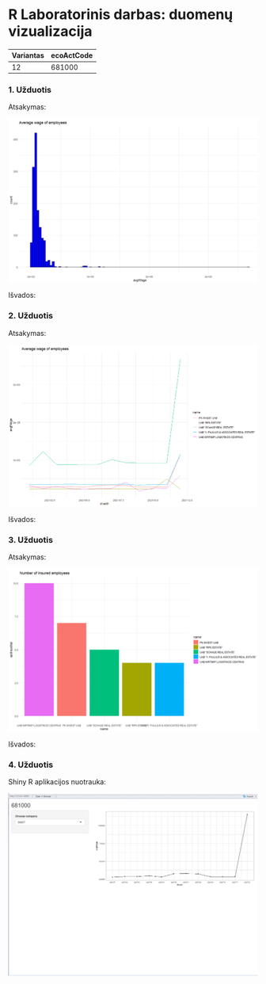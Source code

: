 # R Laboratorinis darbas: duomenų vizualizacija

| Variantas | ecoActCode |
|------------- | ------------- |
|12   | 681000 |


### 1. Užduotis

Atsakymas:

![histograma](img/1.png)

Išvados:

### 2. Užduotis

Atsakymas:

![atlyginimai](img/2.png)

Išvados:


### 3. Užduotis

Atsakymas:

![apdraustieji](img/3.png)

Išvados:

 
### 4. Užduotis

Shiny R aplikacijos nuotrauka:

![shiny app](img/shine.png)
